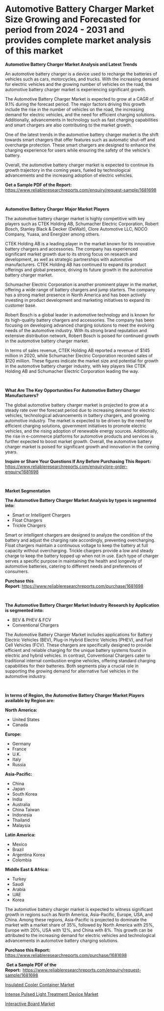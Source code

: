 <p><h1>Automotive Battery Charger Market Size Growing and Forecasted for period from 2024 - 2031 and provides complete market analysis of this market</h1></p><p><strong>Automotive Battery Charger Market Analysis and Latest Trends</strong></p>
<p><p>An automotive battery charger is a device used to recharge the batteries of vehicles such as cars, motorcycles, and trucks. With the increasing demand for electric vehicles and the growing number of vehicles on the road, the automotive battery charger market is experiencing significant growth.</p><p>The Automotive Battery Charger Market is expected to grow at a CAGR of 9.1% during the forecast period. The major factors driving this growth include the rise in the number of vehicles on the road, the increasing demand for electric vehicles, and the need for efficient charging solutions. Additionally, advancements in technology such as fast charging capabilities and smart chargers are also contributing to the market growth.</p><p>One of the latest trends in the automotive battery charger market is the shift towards smart chargers that offer features such as automatic shut-off and overcharge protection. These smart chargers are designed to enhance the charging experience for users while ensuring the safety of the vehicle's battery.</p><p>Overall, the automotive battery charger market is expected to continue its growth trajectory in the coming years, fueled by technological advancements and the increasing adoption of electric vehicles.</p></p>
<p><strong>Get a Sample PDF of the Report:&nbsp;</strong> <a href="https://www.reliableresearchreports.com/enquiry/request-sample/1681698">https://www.reliableresearchreports.com/enquiry/request-sample/1681698</a></p>
<p>&nbsp;</p>
<p><strong>Automotive Battery Charger Major Market Players</strong></p>
<p><p>The automotive battery charger market is highly competitive with key players such as CTEK Holding AB, Schumacher Electric Corporation, Robert Bosch, Stanley Black & Decker (DeWalt), Clore Automotive LLC, NOCO Company, Yuasa, and Energizer among others.</p><p>CTEK Holding AB is a leading player in the market known for its innovative battery chargers and accessories. The company has experienced significant market growth due to its strong focus on research and development, as well as strategic partnerships with automotive manufacturers. CTEK Holding AB has continued to expand its product offerings and global presence, driving its future growth in the automotive battery charger market.</p><p>Schumacher Electric Corporation is another prominent player in the market, offering a wide range of battery chargers and jump starters. The company has a strong market presence in North America and has been actively investing in product development and marketing initiatives to expand its customer base.</p><p>Robert Bosch is a global leader in automotive technology and is known for its high-quality battery chargers and accessories. The company has been focusing on developing advanced charging solutions to meet the evolving needs of the automotive industry. With its strong brand reputation and extensive distribution network, Robert Bosch is poised for continued growth in the automotive battery charger market.</p><p>In terms of sales revenue, CTEK Holding AB reported a revenue of $145 million in 2020, while Schumacher Electric Corporation recorded sales of $120 million. These figures indicate the market size and potential for growth in the automotive battery charger industry, with key players like CTEK Holding AB and Schumacher Electric Corporation leading the way.</p></p>
<p>&nbsp;</p>
<p><strong>What Are The Key Opportunities For Automotive Battery Charger Manufacturers?</strong></p>
<p><p>The global automotive battery charger market is projected to grow at a steady rate over the forecast period due to increasing demand for electric vehicles, technological advancements in battery chargers, and growing automotive industry. The market is expected to be driven by the need for efficient charging solutions, government initiatives to promote electric vehicles, and the rising adoption of renewable energy sources. Additionally, the rise in e-commerce platforms for automotive products and services is further expected to boost market growth. Overall, the automotive battery charger market is poised for significant growth and innovation in the coming years.</p></p>
<p><strong>Inquire or Share Your Questions If Any Before Purchasing This Report:</strong> <a href="https://www.reliableresearchreports.com/enquiry/pre-order-enquiry/1681698">https://www.reliableresearchreports.com/enquiry/pre-order-enquiry/1681698</a></p>
<p>&nbsp;</p>
<p><strong>Market Segmentation</strong></p>
<p><strong>The Automotive Battery Charger Market Analysis by types is segmented into:</strong></p>
<p><ul><li>Smart or Intelligent Chargers</li><li>Float Chargers</li><li>Trickle Chargers</li></ul></p>
<p><p>Smart or intelligent chargers are designed to analyze the condition of the battery and adjust the charging rate accordingly, preventing overcharging. Float chargers maintain a continuous voltage to keep the battery at full capacity without overcharging. Trickle chargers provide a low and steady charge to keep the battery topped up when not in use. Each type of charger serves a specific purpose in maintaining the health and longevity of automotive batteries, catering to different needs and preferences of consumers.</p></p>
<p><strong>Purchase this Report:&nbsp;</strong><a href="https://www.reliableresearchreports.com/purchase/1681698">https://www.reliableresearchreports.com/purchase/1681698</a></p>
<p>&nbsp;</p>
<p><strong>The Automotive Battery Charger Market Industry Research by Application is segmented into:</strong></p>
<p><ul><li>BEV & PHEV & FCV</li><li>Conventional Chargers</li></ul></p>
<p><p>The Automotive Battery Charger Market includes applications for Battery Electric Vehicles (BEV), Plug-in Hybrid Electric Vehicles (PHEV), and Fuel Cell Vehicles (FCV). These chargers are specifically designed to provide efficient and reliable charging for the unique battery systems found in electric and hybrid vehicles. In contrast, Conventional Chargers cater to traditional internal combustion engine vehicles, offering standard charging capabilities for their batteries. Both segments play a crucial role in supporting the growing demand for alternative fuel vehicles in the automotive industry.</p></p>
<p>&nbsp;</p>
<p><strong>In terms of Region, the Automotive Battery Charger Market Players available by Region are:</strong></p>
<p>
    <p> <strong> North America: </strong>
        <ul>
            <li>United States</li>
            <li>Canada</li>
        </ul>
        </p> 
    <p> <strong> Europe: </strong>
        <ul>
            <li>Germany</li>
            <li>France</li>
            <li>U.K.</li>
            <li>Italy</li>
            <li>Russia</li>
        </ul>
        </p> 
    <p> <strong> Asia-Pacific: </strong>
        <ul>
            <li>China</li>
            <li>Japan</li>
            <li>South Korea</li>
            <li>India</li>
            <li>Australia</li>
            <li>China Taiwan</li>
            <li>Indonesia</li>
            <li>Thailand</li>
            <li>Malaysia</li>
        </ul>
        </p> 
    <p> <strong> Latin America: </strong>
        <ul>
            <li>Mexico</li>
            <li>Brazil</li>
            <li>Argentina Korea</li>
            <li>Colombia</li>
        </ul>
        </p> 
    <p> <strong> Middle East & Africa: </strong>
        <ul>
            <li>Turkey</li>
            <li>Saudi</li>
            <li>Arabia</li>
            <li>UAE</li>
            <li>Korea</li>
        </ul>
    </p>
    </p>
<p><p>The automotive battery charger market is expected to witness significant growth in regions such as North America, Asia-Pacific, Europe, USA, and China. Among these regions, Asia-Pacific is projected to dominate the market with a market share of 35%, followed by North America with 25%, Europe with 20%, USA with 12%, and China with 8%. This growth can be attributed to the increasing demand for electric vehicles and technological advancements in automotive battery charging solutions.</p></p>
<p><strong>Purchase this Report: </strong><a href="https://www.reliableresearchreports.com/purchase/1681698">https://www.reliableresearchreports.com/purchase/1681698</a></p>
<p>&nbsp;<strong>Get a Sample PDF of the Report:&nbsp;&nbsp;</strong><a href="https://www.reliableresearchreports.com/enquiry/request-sample/1681698">https://www.reliableresearchreports.com/enquiry/request-sample/1681698</a></p>
<p><strong></strong></p>
<p><p><a href="https://view.publitas.com/reportprime-1/decoding-the-insulated-cooler-container-market-a-deep-dive-into-the-latest-market-trends-market-segmentation-and-competitive-analysis/">Insulated Cooler Container Market</a></p><p><a href="https://view.publitas.com/reportprime-1/intense-pulsed-light-treatment-device-market-size-growth-and-forecast-from-2023-2030/">Intense Pulsed Light Treatment Device Market</a></p><p><a href="https://view.publitas.com/reportprime-1/interactive-board-market-research-report-provides-thorough-industry-overview-which-offers-an-in-depth-analysis-of-product-trends-and-new-market-divisions/">Interactive Board Market</a></p></p>